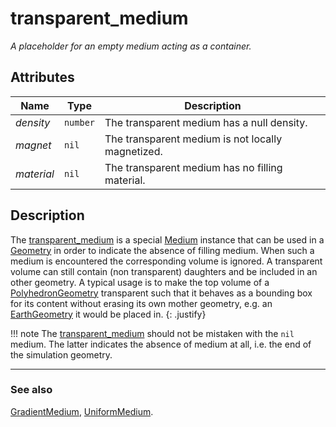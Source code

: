 # transparent\_medium
_A placeholder for an empty medium acting as a container._


## Attributes

|Name|Type|Description|
|----|----|-----------|
|*density*  |`number`| The transparent medium has a null density. |
|*magnet*   |`nil`   | The transparent medium is not locally magnetized. |
|*material* |`nil`   | The transparent medium has no filling material. |

## Description

The [transparent\_medium](transparent_medium.md) is a special
[Medium](Medium.md) instance that can be used in a
[Geometry](../geometry/Geometry.md) in order to indicate the absence of filling
medium. When such a medium is encountered the corresponding volume is ignored.
A transparent volume can still contain (non transparent) daughters and be
included in an other geometry. A typical usage is to make the top volume of a
[PolyhedronGeometry](../geometry/PolyhedronGeometry.md) transparent such that it
behaves as a bounding box for its content without erasing its own mother
geometry, e.g. an [EarthGeometry](../geometry/EarthGeometry.md) it would be
placed in.
{: .justify}

!!! note
    The [transparent\_medium](transparent_medium.md) should not be mistaken with
    the `nil` medium. The latter indicates the absence of medium at all, i.e.
    the end of the simulation geometry.

---

### See also

[GradientMedium](GradientMedium.md),
[UniformMedium](GradientMedium.md).
</div>
